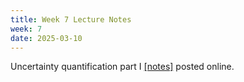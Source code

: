```yaml
---
title: Week 7 Lecture Notes
week: 7
date: 2025-03-10
---
```

Uncertainty quantification part I [[notes]](./assets/pdfs/Lecture9_uq_pt1.pdf) posted online. 
